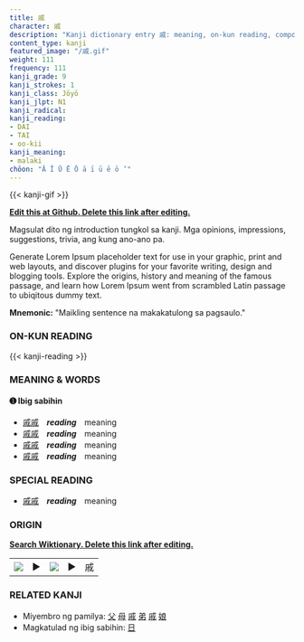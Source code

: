 ```yaml
---
title: 戚
character: 戚
description: "Kanji dictionary entry 戚: meaning, on-kun reading, compounds, origin, related kanji"
content_type: kanji
featured_image: "/戚.gif"
weight: 111
frequency: 111
kanji_grade: 9
kanji_strokes: 1
kanji_class: Jōyō
kanji_jlpt: N1
kanji_radical: 
kanji_reading: 
- DAI
- TAI
- oo-kii
kanji_meaning:
- malaki
chōon: "Ā Ī Ū Ē Ō ā ī ū ē ō ’"
---
```

[//]: # (Don't edit the line below. Kanji animated GIF code is automatically generated.)
{{< kanji-gif >}}

[//]: # (Edit below this line.)

**[Edit this at Github. Delete this link after editing.](https://github.com/tim0g/tim/tree/main/content/kanji/戚/index.md)**

Magsulat dito ng introduction tungkol sa kanji. Mga opinions, impressions, suggestions, trivia, ang kung ano-ano pa.

Generate Lorem Ipsum placeholder text for use in your graphic, print and web layouts, and discover plugins for your favorite writing, design and blogging tools. Explore the origins, history and meaning of the famous passage, and learn how Lorem Ipsum went from scrambled Latin passage to ubiqitous dummy text.
 
**Mnemonic:** "Maikling sentence na makakatulong sa pagsaulo."

### ON-KUN READING

[//]: # (Don't edit the line below. ON-KUN READING code is automatically generated.)
{{< kanji-reading >}}

### MEANING & WORDS

#### ➊ **Ibig sabihin**
  - [戚](../戚)[戚](../戚)　***reading***　meaning
  - [戚](../戚)[戚](../戚)　***reading***　meaning
  - [戚](../戚)[戚](../戚)　***reading***　meaning
  - [戚](../戚)[戚](../戚)　***reading***　meaning

### SPECIAL READING
  - [戚](../戚)[戚](../戚)　***reading***　meaning

### ORIGIN

**[Search Wiktionary. Delete this link after editing.](https://wiktionary.org/wiki/戚)**
<table class="kanji-table"><tr><td>
<img src="60px-戚-bronze.svg.png">
</td><td>▶</td><td>
<img src="60px-戚-oracle.svg.png">
</td><td>▶</td>
<td class="kanji-origin">戚</td>
</tr></table>

### RELATED KANJI
- Miyembro ng pamilya: [父](../父) [母](../母) [戚](../戚) [弟](../弟) [戚](../戚) [娘](../娘)
- Magkatulad ng ibig sabihin: [日](../日)
